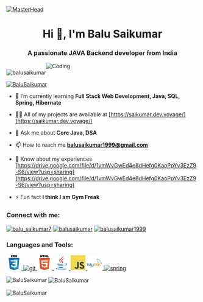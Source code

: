 [![MasterHead](https://1.bp.blogspot.com/-7A4WynwLsMw/XbBpCXG8fHI/AAAAAAAAMt4/uOa1bpLskYgrwGbllhSu2SDj_Mig8SXJQCLcBGAsYHQ/s1600/2000_600px.gif)](https://github.com/BaluSaikumar/BaluSaikumar)
<h1 align="center">Hi 👋, I'm Balu Saikumar</h1>
<h3 align="center">A passionate JAVA Backend developer from India</h3>
<img align="right" alt="Coding" width="400" src="https://cdn.dribbble.com/users/1162077/screenshots/3848914/programmer.gif">

<p align="left"> <img src="https://komarev.com/ghpvc/?username=BaluSaikumar&label=Profile%20views&color=0e75b6&style=flat" alt="balusaikumar" /> </p>

<p align="left"> <a href="https://github.com/ryo-ma/github-profile-trophy"><img src="https://github-profile-trophy.vercel.app/?username=BaluSaikumar" alt="BaluSaikumar" /></a> </p>

- 🌱 I’m currently learning **Full Stack Web Development, Java, SQL, Spring, Hibernate**

- 👨‍💻 All of my projects are available at [https://saikumar.dev.voyage/](https://saikumar.dev.voyage/)

- 💬 Ask me about **Core Java, DSA**

- 📫 How to reach me **balusaikumar1999@gmail.com**

- 📄 Know about my experiences [https://drive.google.com/file/d/1vmWvGwEd4e8dHefg0KaoPpYv3EzZ9-S6/view?usp=sharing](https://drive.google.com/file/d/1vmWvGwEd4e8dHefg0KaoPpYv3EzZ9-S6/view?usp=sharing)

- ⚡ Fun fact **I think I am Gym Freak**

<h3 align="left">Connect with me:</h3>
<p align="left">
<a href="https://twitter.com/balu_saikumar7" target="blank"><img align="center" src="https://raw.githubusercontent.com/rahuldkjain/github-profile-readme-generator/master/src/images/icons/Social/twitter.svg" alt="balu_saikumar7" height="30" width="40" /></a>
<a href="https://linkedin.com/in/balusaikumar" target="blank"><img align="center" src="https://raw.githubusercontent.com/rahuldkjain/github-profile-readme-generator/master/src/images/icons/Social/linked-in-alt.svg" alt="balusaikumar" height="30" width="40" /></a>
<a href="https://www.hackerrank.com/balusaikumar1999" target="blank"><img align="center" src="https://raw.githubusercontent.com/rahuldkjain/github-profile-readme-generator/master/src/images/icons/Social/hackerrank.svg" alt="balusaikumar1999" height="30" width="40" /></a>
</p>

<h3 align="left">Languages and Tools:</h3>
<p align="left"> <a href="https://www.w3schools.com/css/" target="_blank" rel="noreferrer"> <img src="https://raw.githubusercontent.com/devicons/devicon/master/icons/css3/css3-original-wordmark.svg" alt="css3" width="40" height="40"/> </a> <a href="https://git-scm.com/" target="_blank" rel="noreferrer"> <img src="https://www.vectorlogo.zone/logos/git-scm/git-scm-icon.svg" alt="git" width="40" height="40"/> </a> <a href="https://www.w3.org/html/" target="_blank" rel="noreferrer"> <img src="https://raw.githubusercontent.com/devicons/devicon/master/icons/html5/html5-original-wordmark.svg" alt="html5" width="40" height="40"/> </a> <a href="https://www.java.com" target="_blank" rel="noreferrer"> <img src="https://raw.githubusercontent.com/devicons/devicon/master/icons/java/java-original.svg" alt="java" width="40" height="40"/> </a> <a href="https://developer.mozilla.org/en-US/docs/Web/JavaScript" target="_blank" rel="noreferrer"> <img src="https://raw.githubusercontent.com/devicons/devicon/master/icons/javascript/javascript-original.svg" alt="javascript" width="40" height="40"/> </a> <a href="https://www.mysql.com/" target="_blank" rel="noreferrer"> <img src="https://raw.githubusercontent.com/devicons/devicon/master/icons/mysql/mysql-original-wordmark.svg" alt="mysql" width="40" height="40"/> </a> <a href="https://spring.io/" target="_blank" rel="noreferrer"> <img src="https://www.vectorlogo.zone/logos/springio/springio-icon.svg" alt="spring" width="40" height="40"/> </a> </p>

<p><img align="left" src="https://github-readme-stats.vercel.app/api/top-langs?username=balusaikumar&show_icons=true&locale=en&layout=compact" alt="BaluSaikumar" /></p>

<p>&nbsp;<img align="center" src="https://github-readme-stats.vercel.app/api?username=balusaikumar&show_icons=true&locale=en" alt="BaluSaikumar" /></p>

<p><img align="center" src="https://github-readme-streak-stats.herokuapp.com/?user=balusaikumar&" alt="BaluSaikumar" /></p>

